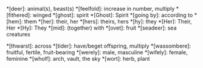 <!--
Only add to this file abbreviations that only have one meaning.

Keep it in alphabetical order so that there are no duplicates.
-->

*[deer]: animal(s), beast(s)
*[feelfold]: increase in number, multiply
*[fithered]: winged <!-- Uncertain -->
*[ghost]: spirit
*[Ghost]: Spirit
*[going by]: according to
*[hem]: them
*[her]: their, her
*[hers]: theirs, hers
*[hy]: they
*[Her]: Their, Her
*[Hy]: They
*[mid]: (together) with
*[ovet]: fruit
*[seadeer]: sea creatures
<!-- *[shapeless]: formless -->
*[thwarst]: across
*[tider]: have/beget offspring, multiply
*[wassombere]: fruitful, fertile, fruit-bearing
*[werely]: male, masculine
*[wifely]: female, feminine
*[wholf]: arch, vault, the sky
*[wort]: herb, plant
